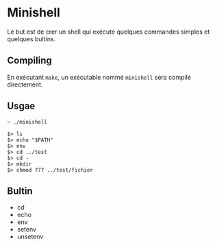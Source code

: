 # Minishell

Le but est de crer un shell qui exécute quelques commandes simples et quelques bultins.

## Compiling

En exécutant `make`, un exécutable nommé `minishell` sera compilé directement.


## Usgae

`~ ./minishell`

```
$> ls
$> echo "$PATH"
$> env
$> cd ../test
$> cd -
$> mkdir
$> chmod 777 ../test/fichier
```

## Bultin

* cd
* echo
* env
* setenv
* unsetenv
